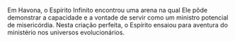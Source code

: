 ﻿Em Havona, o Espírito Infinito encontrou uma arena na qual Ele pôde demonstrar a capacidade e a vontade de servir como um ministro potencial de misericórdia. Nesta criação perfeita, o Espírito ensaiou para aventura do ministério nos universos evolucionários.